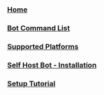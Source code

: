 ### [Home](https://github.com/dawgeth/couchbot/wiki)  
### [Bot Command List](https://github.com/dawgeth/CouchBot/wiki/Bot-Command-List)  
### [Supported Platforms](https://github.com/dawgeth/CouchBot/wiki/Platforms-Supported)  
### [Self Host Bot - Installation](https://github.com/dawgeth/CouchBot/wiki/Self-Host-Bot-Installation)  
### [Setup Tutorial](https://github.com/dawgeth/CouchBot/wiki/Setup-Tutorial)  

